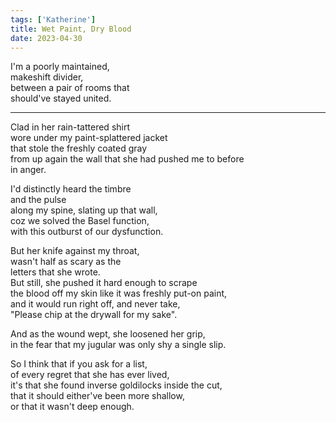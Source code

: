 ```yaml
---
tags: ['Katherine']
title: Wet Paint, Dry Blood
date: 2023-04-30
---
```


I'm a poorly maintained,  
makeshift divider,  
between a pair of rooms that  
should've stayed united.

---

Clad in her rain-tattered shirt  
wore under my paint-splattered jacket  
that stole the freshly coated gray  
from up again the wall that she had pushed me to before  
in anger.

I'd distinctly heard the timbre  
and the pulse  
along my spine, slating up that wall,  
coz we solved the Basel function,  
with this outburst of our dysfunction.

But her knife against my throat,  
wasn't half as scary as the  
letters that she wrote.  
But still, she pushed it hard enough to scrape  
the blood off my skin like it was freshly put-on paint,  
and it would run right off, and never take,  
"Please chip at the drywall for my sake".

And as the wound wept, she loosened her grip,  
in the fear that my jugular was only shy a single slip.

So I think that if you ask for a list,  
of every regret that she has ever lived,  
it's that she found inverse goldilocks inside the cut,  
that it should either've been more shallow,  
or that it wasn't deep enough.
